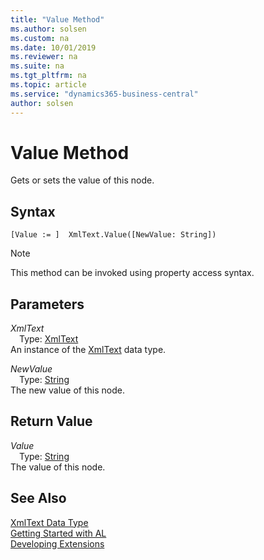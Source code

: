 ```yaml
---
title: "Value Method"
ms.author: solsen
ms.custom: na
ms.date: 10/01/2019
ms.reviewer: na
ms.suite: na
ms.tgt_pltfrm: na
ms.topic: article
ms.service: "dynamics365-business-central"
author: solsen
---
```

[//]: # (START>DO_NOT_EDIT)
[//]: # (IMPORTANT:Do not edit any of the content between here and the END>DO_NOT_EDIT.)
[//]: # (Any modifications should be made in the .xml files in the ModernDev repo.)
# Value Method
Gets or sets the value of this node.


## Syntax
```
[Value := ]  XmlText.Value([NewValue: String])
```
> [!NOTE]  
> This method can be invoked using property access syntax.  
## Parameters
*XmlText*  
&emsp;Type: [XmlText](xmltext-data-type.md)  
An instance of the [XmlText](xmltext-data-type.md) data type.  

*NewValue*  
&emsp;Type: [String](../string/string-data-type.md)  
The new value of this node.  


## Return Value
*Value*  
&emsp;Type: [String](../string/string-data-type.md)  
The value of this node.  


[//]: # (IMPORTANT: END>DO_NOT_EDIT)
## See Also
[XmlText Data Type](xmltext-data-type.md)  
[Getting Started with AL](../../devenv-get-started.md)  
[Developing Extensions](../../devenv-dev-overview.md)